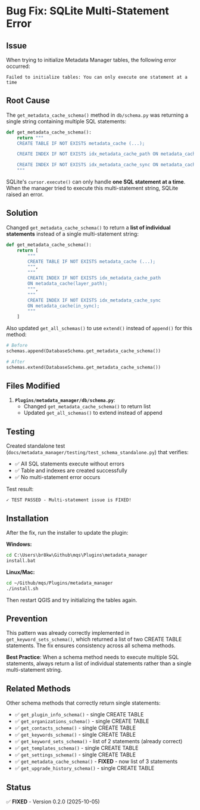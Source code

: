 # Bug Fix: SQLite Multi-Statement Error

## Issue

When trying to initialize Metadata Manager tables, the following error occurred:

```
Failed to initialize tables: You can only execute one statement at a time
```

## Root Cause

The `get_metadata_cache_schema()` method in `db/schema.py` was returning a single string containing multiple SQL statements:

```python
def get_metadata_cache_schema():
    return """
    CREATE TABLE IF NOT EXISTS metadata_cache (...);

    CREATE INDEX IF NOT EXISTS idx_metadata_cache_path ON metadata_cache(layer_path);

    CREATE INDEX IF NOT EXISTS idx_metadata_cache_sync ON metadata_cache(in_sync);
    """
```

SQLite's `cursor.execute()` can only handle **one SQL statement at a time**. When the manager tried to execute this multi-statement string, SQLite raised an error.

## Solution

Changed `get_metadata_cache_schema()` to return a **list of individual statements** instead of a single multi-statement string:

```python
def get_metadata_cache_schema():
    return [
        """
        CREATE TABLE IF NOT EXISTS metadata_cache (...);
        """,
        """
        CREATE INDEX IF NOT EXISTS idx_metadata_cache_path
        ON metadata_cache(layer_path);
        """,
        """
        CREATE INDEX IF NOT EXISTS idx_metadata_cache_sync
        ON metadata_cache(in_sync);
        """
    ]
```

Also updated `get_all_schemas()` to use `extend()` instead of `append()` for this method:

```python
# Before
schemas.append(DatabaseSchema.get_metadata_cache_schema())

# After
schemas.extend(DatabaseSchema.get_metadata_cache_schema())
```

## Files Modified

1. **`Plugins/metadata_manager/db/schema.py`**:
   - Changed `get_metadata_cache_schema()` to return list
   - Updated `get_all_schemas()` to extend instead of append

## Testing

Created standalone test (`docs/metadata_manager/testing/test_schema_standalone.py`) that verifies:
- ✅ All SQL statements execute without errors
- ✅ Table and indexes are created successfully
- ✅ No multi-statement error occurs

Test result:
```
✓ TEST PASSED - Multi-statement issue is FIXED!
```

## Installation

After the fix, run the installer to update the plugin:

**Windows:**
```cmd
cd C:\Users\br8kw\Github\mqs\Plugins\metadata_manager
install.bat
```

**Linux/Mac:**
```bash
cd ~/Github/mqs/Plugins/metadata_manager
./install.sh
```

Then restart QGIS and try initializing the tables again.

## Prevention

This pattern was already correctly implemented in `get_keyword_sets_schema()`, which returned a list of two CREATE TABLE statements. The fix ensures consistency across all schema methods.

**Best Practice**: When a schema method needs to execute multiple SQL statements, always return a list of individual statements rather than a single multi-statement string.

## Related Methods

Other schema methods that correctly return single statements:
- ✅ `get_plugin_info_schema()` - single CREATE TABLE
- ✅ `get_organizations_schema()` - single CREATE TABLE
- ✅ `get_contacts_schema()` - single CREATE TABLE
- ✅ `get_keywords_schema()` - single CREATE TABLE
- ✅ `get_keyword_sets_schema()` - list of 2 statements (already correct)
- ✅ `get_templates_schema()` - single CREATE TABLE
- ✅ `get_settings_schema()` - single CREATE TABLE
- ✅ `get_metadata_cache_schema()` - **FIXED** - now list of 3 statements
- ✅ `get_upgrade_history_schema()` - single CREATE TABLE

## Status

✅ **FIXED** - Version 0.2.0 (2025-10-05)
